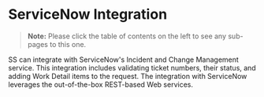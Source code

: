 [title]: # (ServiceNow Integration)
[tags]: # (ServiceNow)
[priority]: # (40)

# ServiceNow Integration

> **Note:** Please click the table of contents on the left to see any sub-pages to this one.

SS can integrate with ServiceNow's Incident and Change Management service. This integration includes validating ticket numbers, their status, and adding Work Detail items to the request. The integration with ServiceNow leverages the out-of-the-box REST-based Web services.
